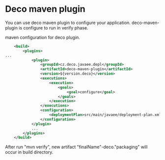 # Deco maven plugin

You can use deco maven plugin to configure your application.
deco-maven-plugin is configure to run in verify phase.

maven configuration for deco plugin.

~~~xml
    <build>
        <plugins>
...
            <plugin>
                <groupId>cz.deco.javaee.depl</groupId>
                <artifactId>deco-maven-plugin</artifactId>
                <version>${version.deco}</version>
                <executions>
                    <execution>
                        <goals>
                            <goal>configure</goal>
                        </goals>
                    </execution>
                </executions>
                <configuration>
                    <deploymentPlan>src/main/javaee/deployment-plan.xml</deploymentPlan>
                </configuration>
            </plugin>
            ...
        </plugins>
    </build>
~~~

After run "mvn verify", new artifact "finalName"-deco."packaging" will occur in build directory.
